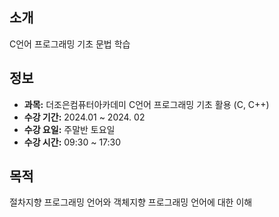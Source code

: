 
## 소개

 C언어 프로그래밍 기초 문법 학습

## 정보

- **과목:** 더조은컴퓨터아카데미 C언어 프로그래밍 기초 활용 (C, C++)
- **수강 기간:** 2024.01 ~ 2024. 02
- **수강 요일:** 주말반 토요일
- **수강 시간:** 09:30 ~ 17:30

## 목적

 절차지향 프로그래밍 언어와 객체지향 프로그래밍 언어에 대한 이해 
